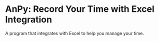 # AnPy: Record Your Time with Excel Integration
A program that integrates with Excel to help you manage your time.
